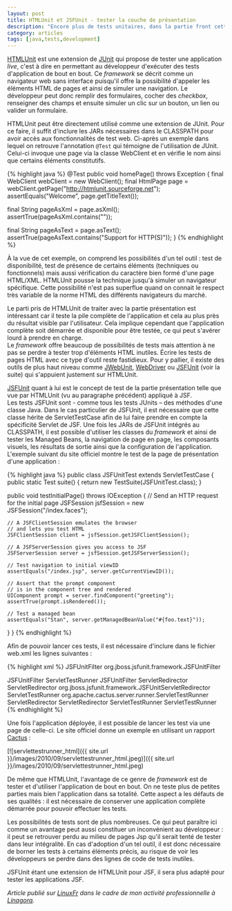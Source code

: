 ```yaml
---
layout: post
title: HTMLUnit et JSFUnit - tester la couche de présentation
description: "Encore plus de tests unitaires, dans la partie front cette fois-ci"
category: articles
tags: [java,tests,development]
---
```


[HTMLUnit](http://htmlunit.sourceforge.net/) est une extension de [JUnit](http://www.junit.org/) qui propose de tester une application *live*, c'est à dire en permettant au développeur d'exécuter des tests d'application de bout en bout. Ce *framework* se décrit comme un navigateur web sans interface puisqu'il offre la possibilité d'appeler les éléments HTML de pages et ainsi de simuler une navigation. Le développeur peut donc remplir des formulaires, cocher des *checkbox*, renseigner des champs et ensuite simuler un clic sur un bouton, un lien ou valider un formulaire.

HTMLUnit peut être directement utilisé comme une extension de JUnit. Pour ce faire, il suffit d'inclure les JARs nécessaires dans le CLASSPATH pour avoir accès aux fonctionnalités de test web. Ci-après un exemple dans lequel on retrouve l'annotation `@Test` qui témoigne de l'utilisation de JUnit. Celui-ci invoque une page via la classe WebClient et en vérifie le nom ainsi que certains éléments constitutifs.

{% highlight java %}
@Test
public void homePage() throws Exception {
  final WebClient webClient = new WebClient();
  final HtmlPage page =
  webClient.getPage("http://htmlunit.sourceforge.net");
  assertEquals("Welcome", page.getTitleText());

  final String pageAsXml = page.asXml();
  assertTrue(pageAsXml.contains(""));

  final String pageAsText = page.asText();
  assertTrue(pageAsText.contains("Support for HTTP(S)"));
}
{% endhighlight %}

À la vue de cet exemple, on comprend les possibilités d'un tel outil : test de disponibilité, test de présence de certains éléments (techniques ou fonctionnels) mais aussi vérification du caractère bien formé d'une page HTML/XML. HTMLUnit pousse la technique jusqu'à simuler un navigateur spécifique. Cette possibilité n'est pas superflue quand on connait le respect très variable de la norme HTML des différents navigateurs du marché.

Le parti pris de HTMLUnit de traiter avec la partie présentation est intéressant car il teste la pile complète de l'application et cela au plus près du résultat visible par l'utilisateur. Cela implique cependant que l'application complète soit démarrée et disponible pour être testée, ce qui peut s'avérer lourd à prendre en charge.\
 Le *framework* offre beaucoup de possibilités de tests mais attention à ne pas se perdre à tester trop d'éléments HTML inutiles. Écrire les tests de pages HTML avec ce type d'outil reste fastidieux. Pour y pallier, il existe des outils de plus haut niveau comme [JWebUnit](http://jwebunit.sourceforge.net/), [WebDriver](http://code.google.com/p/selenium/?redir=1) ou [JSFUnit](http://www.jboss.org/jsfunit) (voir la suite) qui s'appuient justement sur HTMLUnit.

[JSFUnit](http://www.jboss.org/jsfunit) quant à lui est le concept de test de la partie présentation telle que vue par HTMLUnit (vu au paragraphe précédent) appliqué à JSF.\
 Les tests JSFUnit sont - comme tous les tests JUnits – des méthodes d'une classe Java. Dans le cas particulier de JSFUnit, il est nécessaire que cette classe hérite de ServletTestCase afin de lui faire prendre en compte la spécificité Servlet de JSF. Une fois les JARs de JSFUnit intégrés au CLASSPATH, il est possible d'utiliser les classes du *framework* et ainsi de tester les Managed Beans, la navigation de page en page, les composants visuels, les résultats de sortie ainsi que la configuration de l'application. L'exemple suivant du site officiel montre le test de la page de présentation d'une application :

{% highlight java %}
public class JSFUnitTest extends ServletTestCase {
  public static Test suite() {
    return new TestSuite(JSFUnitTest.class);
  }

  public void testInitialPage() throws IOException {
    // Send an HTTP request for the initial page
    JSFSession jsfSession = new JSFSession("/index.faces");

    // A JSFClientSession emulates the browser
    // and lets you test HTML
    JSFClientSession client = jsfSession.getJSFClientSession();

    // A JSFServerSession gives you access to JSF
    JSFServerSession server = jsfSession.getJSFServerSession();

    // Test navigation to initial viewID
    assertEquals("/index.jsp", server.getCurrentViewID());

    // Assert that the prompt component
    // is in the component tree and rendered
    UIComponent prompt = server.findComponent("greeting");
    assertTrue(prompt.isRendered());

    // Test a managed bean
    assertEquals("Stan", server.getManagedBeanValue("#{foo.text}"));
  }
}
{% endhighlight %}

Afin de pouvoir lancer ces tests, il est nécessaire d'inclure dans le fichier web.xml les lignes suivantes :

{% highlight xml %}
<filter>
  <filter-name>
    JSFUnitFilter
  </filter-name>
  <filter-class>
    org.jboss.jsfunit.framework.JSFUnitFilter
  </filter-class>
</filter>

<filter-mapping>
  <filter-name>
    JSFUnitFilter
  </filter-name>
  <servlet-name>
    ServletTestRunner
  </servlet-name>
</filter-mapping>

<filter-mapping>
  <filter-name>
    JSFUnitFilter
  </filter-name>
  <servlet-name>
    ServletRedirector
  </servlet-name>
</filter-mapping>

<servlet>
  <servlet-name>
    ServletRedirector
  </servlet-name>
  <servlet-class>
    org.jboss.jsfunit.framework.JSFUnitServletRedirector
  </servlet-class>
</servlet>

<servlet>
  <servlet-name>
    ServletTestRunner
  </servlet-name>
  <servlet-class>
    org.apache.cactus.server.runner.ServletTestRunner
  </servlet-class>
</servlet>

<servlet-mapping>
  <servlet-name>
    ServletRedirector
  </servlet-name>
  <url-pattern>
    ServletRedirector
  </url-pattern>
</servlet-mapping>

<servlet-mapping>
  <servlet-name>
    ServletTestRunner
  </servlet-name>
  <url-pattern>
    ServletTestRunner
  </url-pattern>
</servlet-mapping>
{% endhighlight %}

Une fois l'application déployée, il est possible de lancer les test via une page de celle-ci. Le site officiel donne un exemple en utilisant un rapport [Cactus](http://jakarta.apache.org/cactus/integration/integration_browser.html) :

[![servlettestrunner\_html]({{ site.url }}/images/2010/09/servlettestrunner_html.jpeg)]({{ site.url }}/images/2010/09/servlettestrunner_html.jpeg)

De même que HTMLUnit, l'avantage de ce genre de *framework* est de tester et d'utiliser l'application de bout en bout. On ne teste plus de petites parties mais bien l'application dans sa totalité. Cette aspect a les défauts de ses qualités : il est nécessaire de conserver une application complète démarrée pour pouvoir effectuer les tests.

Les possibilités de tests sont de plus nombreuses. Ce qui peut paraître ici comme un avantage peut aussi constituer un inconvénient au développeur : il peut se retrouver perdu au milieu de pages Jsp qu'il serait tenté de tester dans leur intégralité. En cas d'adoption d'un tel outil, il est donc nécessaire de borner les tests à certains éléments précis, au risque de voir les développeurs se perdre dans des lignes de code de tests inutiles.

JSFUnit étant une extension de HTMLUnit pour JSF, il sera plus adapté pour tester les applications JSF.

*Article publié sur [LinuxFr](http://linuxfr.org/~galaux) dans le cadre de mon activité professionnelle à [Linagora](http://linagora.com/).*

